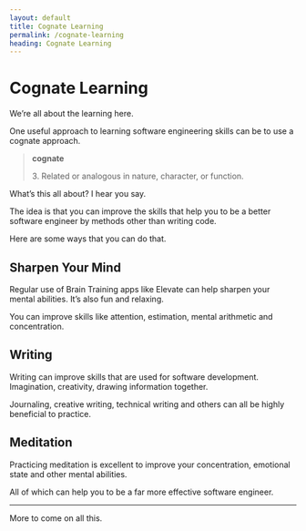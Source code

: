 ```yaml
---
layout: default
title: Cognate Learning
permalink: /cognate-learning
heading: Cognate Learning
---
```


# Cognate Learning

We’re all about the learning here.

One useful approach to learning software engineering skills can be to use a cognate approach.

> **cognate**
>
> 3\. Related or analogous in nature, character, or function.    

What’s this all about? I hear you say.

The idea is that you can improve the skills that help you to be a better software engineer by methods other than writing code.

Here are some ways that you can do that.

## Sharpen Your Mind

Regular use of Brain Training apps like Elevate can help sharpen your mental abilities. It’s also fun and relaxing.

You can improve skills like attention, estimation, mental arithmetic and concentration.

## Writing

Writing can improve skills that are used for software development. Imagination, creativity, drawing information together.

Journaling, creative writing, technical writing and others can all be highly beneficial to practice.

## Meditation

Practicing meditation is excellent to improve your concentration, emotional state and other mental abilities.

All of which can help you to be a far more effective software engineer.

---

More to come on all this.
